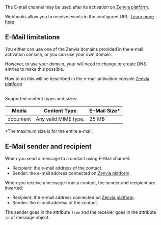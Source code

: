 The E-mail channel may be used after its activation on [Zenvia platform](https://app.zenvia.com/home/credentials/email/list).
<br/>

Webhooks allow you to receive events in the configured URL. [Learn more here](#tag/Webhooks).

## E-Mail limitations

You either can use one of the Zenvia domains provided in the e-mail activation console, or you can use your own domain.

However, to use your domain, your will need to change or create DNS entries to make this possible.

How to do this will be described in the e-mail activation console [Zenvia platform](https://app.zenvia.com/home/credentials/email/list)

<br>
Supported content types and sizes:

| Media | Content Type | E-Mail Size* |
|---|---|---|
| document | Any valid MIME type. | 25&nbsp;MB |

*The maximum size is for the entire e-mail.


## E-Mail sender and recipient

When you send a message to a contact using E-Mail channel:

* Recipient: the e-mail address of the contact.
* Sender: the e-mail address connected on [Zenvia platform](https://app.zenvia.com/home/credentials/email/list).

When you receive a message from a contact, the sender and recipient are inverted:

* Recipient: the e-mail address connected on [Zenvia platform](https://app.zenvia.com/home/credentials/email/list).
* Sender: the e-mail address of the contact.

The sender goes in the attribute `from` and the receiver goes in the attribute `to` of message object.
